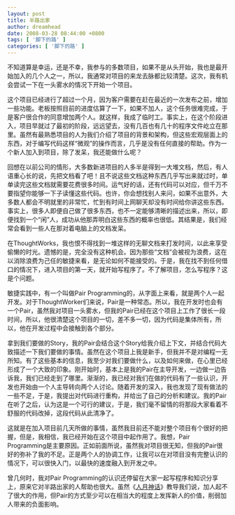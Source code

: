 ```yaml
---
layout: post
title: 半路出家
author: dreamhead
date: 2008-03-28 08:44:00 +0800
tags: [ '脚下的路' ]
categories: [ '脚下的路' ]
---
```


不知道算是幸运，还是不幸，我参与的多数项目，如果不是从头开始，我也是最开始加入的几个人之一，所以，我通常对项目的来龙去脉都比较清楚。这次，我有机会尝试一下在一头雾水的情况下开始一个项目。  
  
这个项目已经进行了超过一个月，因为客户需要在赶在最近的一次发布之前，增加一些功能。老板按照目前的进度估算了一下，如果不加人，这个任务很难完成，于是客户很合作的同意增加两个人。就这样，我成了临时工。事实上，在这个阶段进入，项目早就过了最初的阶段，远远望去，没有几百也有几十的程序文件屹立在那里。虽然有最熟悉项目的人为我们介绍了项目的背景和架构，但这些宏观层面上的东西，对于编写代码这样“微观”的操作而言，几乎是没有任何直接的帮助。作为一个新人加入到项目，除了发呆，我还能做什么呢？  
  
回想在以前公司的情形，大多数新进项目的人多半是得到一大堆文档，然后，有人语重心长的说，先把文档看了吧！且不说这些文档这种东西几乎写出来就过时，单单读完这些文档就需要花费很多时间。运气好的话，还有代码可以对应，但千万不要指望你能够一下子读懂这些代码。也许，你会想找别人来问，如果不出意外，大多数人都会不明就里的非常忙，忙到有时间上网聊天却没有时间给你讲这些东西。事实上，很多人即便自己做了很多东西，也不一定能够清晰的描述出来，所以，即便找到一个“闲”人，成功从他那弄明白这些东西的概率也很低。其结果是，我们经常会看到一些人在那对着电脑上的文档发呆。  
  
在ThoughtWorks，我也恨不得找到一堆这样的无聊文档来打发时间，以此来享受偷懒的时光。遗憾的是，完全没有这种机会。因为那些“文档”会被视为浪费，这在以消除浪费为己任的敏捷来看，是无论如何不能接受的。于是，我在找不到任何借口的情况下，进入项目的第一天，就开始写程序了。不了解项目，怎么写程序？这是个问题。  
  
敏捷实践中，有一个叫做Pair Programming的，从字面上来看，就是两个人一起开发。对于ThoughtWorker们来说，Pair是一种常态。所以，我在开发时也会有一个Pair，虽然我对项目一头雾水，但我的Pair已经在这个项目上工作了很长一段时间，所以，他很清楚这个项目的一切，差不多一切，因为代码是集体所有，所以，他在开发过程中会接触到各个部分。  
  
拿到我们要做的Story，我的Pair会结合这个Story给我介绍上下文，并结合代码大致描述一下我们要做的事情。虽然在这个项目上我是新手，但我并不是对编程一无所知。有了这些基本的信息，我至少对我们要做什么，以及如何来做，在心里已经形成了一个大致的印象。刚开始时，基本上是我的Pair在主导开发，一边做一边告诉我，我们已经走到了哪里。渐渐的，我已经对我们在做的代码有了一些认识，开发也开始由一个人主导转向两个人讨论。随着开发的深入，我也发现了现有做法的一些不足，于是，我提出对代码进行重构，并给出了自己的分析和建议。我的Pair在听了之后，认为这是一个可行的建议，于是，我们毫不留情的将那段大家看着不舒服的代码改掉，这段代码从此清净了。  
  
这就是在加入项目前几天所做的事情，虽然我目前还不能对整个项目有个很好的把握，但是，我相信，我已经开始在这个项目中起作用了。我想，Pair Programming是主要原因。正如前面所说，虽然我对项目很无知，但我的Pair很好的弥补了我的不足。正是两个人的协调工作，让我可以在对项目没有完整认识的情况下，可以很快入门，以最快的速度融入到开发之中。

曾几何时，我对Pair Programming的认识还停留在大家一起写程序和知识分享上，原来它对半路出家的人帮助也很大。虽然《[人月神话](http://www.douban.com/subject/1102259/)》教导我们说，加人起不了很大的作用，但Pair的方式至少可以在相当大的程度上发挥新人的价值，削弱加人带来的负面影响。


